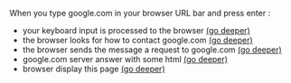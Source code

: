 When you type google.com in your browser URL bar and press enter : 

- your keyboard input is processed to the browser [(go deeper)](./keyboard/index.md)
- the browser looks for how to contact google.com [(go deeper)](./dns/index.md)
- the browser sends the message a request to google.com [(go deeper)](./request/index.md)
- google.com server answer with some html [(go deeper)](./explore/index.md)
- browser display this page [(go deeper)](./display/index.md)